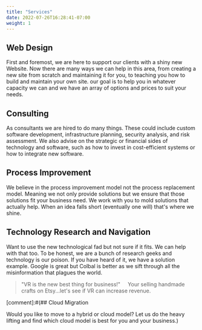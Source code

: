 ```yaml
---
title: "Services"
date: 2022-07-26T16:28:41-07:00
weight: 1
---
```

[This is the main page of about us.]: # 

## Web Design

First and foremost, we are here to support our clients with a shiny new Website. Now there are many ways we can help in this area, from creating a new site from scratch and maintaining it for you, to teaching you how to build and maintain your own site. our goal is to help you in whatever capacity we can and we have an array of options and prices to suit your needs. 

## Consulting

As consultants we are hired to do many things. These could include custom software development, infrastructure planning, security analysis, and risk assessment. We also advise on the strategic or financial sides of technology and software, such as how to invest in cost-efficient systems or how to integrate new software.

## Process Improvement

We believe in the process improvement model not the process replacement model. Meaning we not only provide solutions but we ensure that those solutions fit your business need. We work with you to mold solutions that actually help. When an idea falls short (eventually one will) that's where we shine. 

## Technology Research and Navigation

Want to use the new technological fad but not sure if it fits. We can help with that too. To be honest, we are a bunch of research geeks and technology is our poison. If you have heard of it, we have a solution example. Google is great but Colbal is better as we sift through all the misinformation that plagues the world.

>"VR is the new best thing for business!" &nbsp;&nbsp;&nbsp; Your selling handmade crafts on Etsy...let's see if VR can increase revenue. 

[comment]:#(## Cloud Migration

Would you like to move to a hybrid or cloud model? Let us do the heavy lifting and find which cloud model is best for you and your business.)
